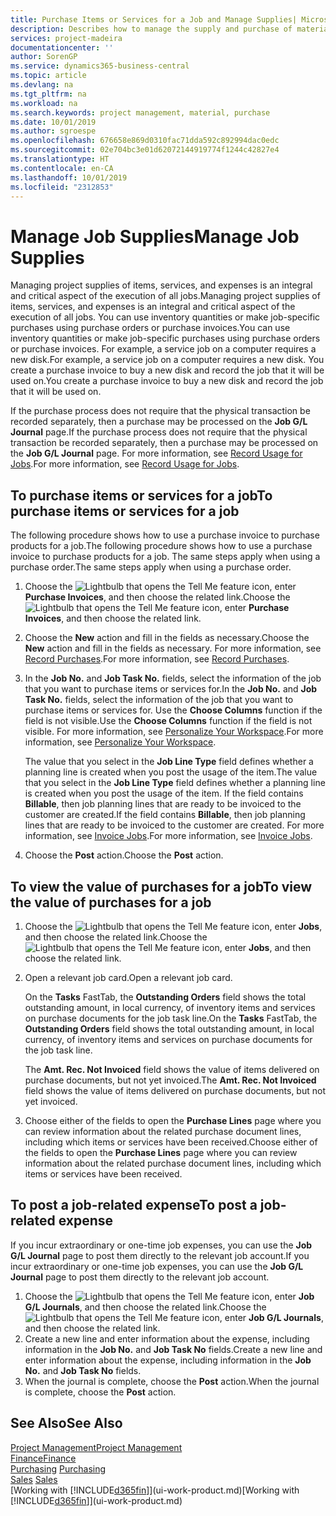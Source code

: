 ```yaml
---
title: Purchase Items or Services for a Job and Manage Supplies| Microsoft Docs
description: Describes how to manage the supply and purchase of material and services to jobs.
services: project-madeira
documentationcenter: ''
author: SorenGP
ms.service: dynamics365-business-central
ms.topic: article
ms.devlang: na
ms.tgt_pltfrm: na
ms.workload: na
ms.search.keywords: project management, material, purchase
ms.date: 10/01/2019
ms.author: sgroespe
ms.openlocfilehash: 676658e869d0310fac71dda592c892994dac0edc
ms.sourcegitcommit: 02e704bc3e01d62072144919774f1244c42827e4
ms.translationtype: HT
ms.contentlocale: en-CA
ms.lasthandoff: 10/01/2019
ms.locfileid: "2312853"
---
```

# <a name="manage-job-supplies"></a><span data-ttu-id="63c17-103">Manage Job Supplies</span><span class="sxs-lookup"><span data-stu-id="63c17-103">Manage Job Supplies</span></span>
<span data-ttu-id="63c17-104">Managing project supplies of items, services, and expenses is an integral and critical aspect of the execution of all jobs.</span><span class="sxs-lookup"><span data-stu-id="63c17-104">Managing project supplies of items, services, and expenses is an integral and critical aspect of the execution of all jobs.</span></span> <span data-ttu-id="63c17-105">You can use inventory quantities or make job-specific purchases using purchase orders or purchase invoices.</span><span class="sxs-lookup"><span data-stu-id="63c17-105">You can use inventory quantities or make job-specific purchases using purchase orders or purchase invoices.</span></span> <span data-ttu-id="63c17-106">For example, a service job on a computer requires a new disk.</span><span class="sxs-lookup"><span data-stu-id="63c17-106">For example, a service job on a computer requires a new disk.</span></span> <span data-ttu-id="63c17-107">You create a purchase invoice to buy a new disk and record the job that it will be used on.</span><span class="sxs-lookup"><span data-stu-id="63c17-107">You create a purchase invoice to buy a new disk and record the job that it will be used on.</span></span>

<span data-ttu-id="63c17-108">If the purchase process does not require that the physical transaction be recorded separately, then a purchase may be processed on the **Job G/L Journal** page.</span><span class="sxs-lookup"><span data-stu-id="63c17-108">If the purchase process does not require that the physical transaction be recorded separately, then a purchase may be processed on the **Job G/L Journal** page.</span></span> <span data-ttu-id="63c17-109">For more information, see [Record Usage for Jobs](projects-how-record-job-usage.md).</span><span class="sxs-lookup"><span data-stu-id="63c17-109">For more information, see [Record Usage for Jobs](projects-how-record-job-usage.md).</span></span>

## <a name="to-purchase-items-or-services-for-a-job"></a><span data-ttu-id="63c17-110">To purchase items or services for a job</span><span class="sxs-lookup"><span data-stu-id="63c17-110">To purchase items or services for a job</span></span>
<span data-ttu-id="63c17-111">The following procedure shows how to use a purchase invoice to purchase products for a job.</span><span class="sxs-lookup"><span data-stu-id="63c17-111">The following procedure shows how to use a purchase invoice to purchase products for a job.</span></span> <span data-ttu-id="63c17-112">The same steps apply when using a purchase order.</span><span class="sxs-lookup"><span data-stu-id="63c17-112">The same steps apply when using a purchase order.</span></span>  

1. <span data-ttu-id="63c17-113">Choose the ![Lightbulb that opens the Tell Me feature](media/ui-search/search_small.png "Tell me what you want to do") icon, enter **Purchase Invoices**, and then choose the related link.</span><span class="sxs-lookup"><span data-stu-id="63c17-113">Choose the ![Lightbulb that opens the Tell Me feature](media/ui-search/search_small.png "Tell me what you want to do") icon, enter **Purchase Invoices**, and then choose the related link.</span></span>  
2. <span data-ttu-id="63c17-114">Choose the **New** action and fill in the fields as necessary.</span><span class="sxs-lookup"><span data-stu-id="63c17-114">Choose the **New** action and fill in the fields as necessary.</span></span> <span data-ttu-id="63c17-115">For more information, see [Record Purchases](purchasing-how-record-purchases.md).</span><span class="sxs-lookup"><span data-stu-id="63c17-115">For more information, see [Record Purchases](purchasing-how-record-purchases.md).</span></span>
3. <span data-ttu-id="63c17-116">In the **Job No.** and **Job Task No.** fields, select the information of the job that you want to purchase items or services for.</span><span class="sxs-lookup"><span data-stu-id="63c17-116">In the **Job No.** and **Job Task No.** fields, select the information of the job that you want to purchase items or services for.</span></span> <span data-ttu-id="63c17-117">Use the **Choose Columns** function if the field is not visible.</span><span class="sxs-lookup"><span data-stu-id="63c17-117">Use the **Choose Columns** function if the field is not visible.</span></span> <span data-ttu-id="63c17-118">For more information, see [Personalize Your Workspace](ui-personalization-user.md).</span><span class="sxs-lookup"><span data-stu-id="63c17-118">For more information, see [Personalize Your Workspace](ui-personalization-user.md).</span></span>

    <span data-ttu-id="63c17-119">The value that you select in the **Job Line Type** field defines whether a planning line is created when you post the usage of the item.</span><span class="sxs-lookup"><span data-stu-id="63c17-119">The value that you select in the **Job Line Type** field defines whether a planning line is created when you post the usage of the item.</span></span> <span data-ttu-id="63c17-120">If the field contains **Billable**, then job planning lines that are ready to be invoiced to the customer are created.</span><span class="sxs-lookup"><span data-stu-id="63c17-120">If the field contains **Billable**, then job planning lines that are ready to be invoiced to the customer are created.</span></span> <span data-ttu-id="63c17-121">For more information, see [Invoice Jobs](projects-how-invoice-jobs.md).</span><span class="sxs-lookup"><span data-stu-id="63c17-121">For more information, see [Invoice Jobs](projects-how-invoice-jobs.md).</span></span>
4. <span data-ttu-id="63c17-122">Choose the **Post** action.</span><span class="sxs-lookup"><span data-stu-id="63c17-122">Choose the **Post** action.</span></span>

## <a name="to-view-the-value-of-purchases-for-a-job"></a><span data-ttu-id="63c17-123">To view the value of purchases for a job</span><span class="sxs-lookup"><span data-stu-id="63c17-123">To view the value of purchases for a job</span></span>
1. <span data-ttu-id="63c17-124">Choose the ![Lightbulb that opens the Tell Me feature](media/ui-search/search_small.png "Tell me what you want to do") icon, enter **Jobs**, and then choose the related link.</span><span class="sxs-lookup"><span data-stu-id="63c17-124">Choose the ![Lightbulb that opens the Tell Me feature](media/ui-search/search_small.png "Tell me what you want to do") icon, enter **Jobs**, and then choose the related link.</span></span>
2. <span data-ttu-id="63c17-125">Open a relevant job card.</span><span class="sxs-lookup"><span data-stu-id="63c17-125">Open a relevant job card.</span></span>

    <span data-ttu-id="63c17-126">On the **Tasks** FastTab, the **Outstanding Orders** field shows the total outstanding amount, in local currency, of inventory items and services on purchase documents for the job task line.</span><span class="sxs-lookup"><span data-stu-id="63c17-126">On the **Tasks** FastTab, the **Outstanding Orders** field shows the total outstanding amount, in local currency, of inventory items and services on purchase documents for the job task line.</span></span>  

    <span data-ttu-id="63c17-127">The **Amt. Rec. Not Invoiced** field shows the value of items delivered on purchase documents, but not yet invoiced.</span><span class="sxs-lookup"><span data-stu-id="63c17-127">The **Amt. Rec. Not Invoiced** field shows the value of items delivered on purchase documents, but not yet invoiced.</span></span>  
3. <span data-ttu-id="63c17-128">Choose either of the fields to open the **Purchase Lines** page where you can review information about the related purchase document lines, including which items or services have been received.</span><span class="sxs-lookup"><span data-stu-id="63c17-128">Choose either of the fields to open the **Purchase Lines** page where you can review information about the related purchase document lines, including which items or services have been received.</span></span>

## <a name="to-post-a-job-related-expense"></a><span data-ttu-id="63c17-129">To post a job-related expense</span><span class="sxs-lookup"><span data-stu-id="63c17-129">To post a job-related expense</span></span>
<span data-ttu-id="63c17-130">If you incur extraordinary or one-time job expenses, you can use the **Job G/L Journal** page to post them directly to the relevant job account.</span><span class="sxs-lookup"><span data-stu-id="63c17-130">If you incur extraordinary or one-time job expenses, you can use the **Job G/L Journal** page to post them directly to the relevant job account.</span></span>

1. <span data-ttu-id="63c17-131">Choose the ![Lightbulb that opens the Tell Me feature](media/ui-search/search_small.png "Tell me what you want to do") icon, enter **Job G/L Journals**, and then choose the related link.</span><span class="sxs-lookup"><span data-stu-id="63c17-131">Choose the ![Lightbulb that opens the Tell Me feature](media/ui-search/search_small.png "Tell me what you want to do") icon, enter **Job G/L Journals**, and then choose the related link.</span></span>  
2. <span data-ttu-id="63c17-132">Create a new line and enter information about the expense, including information in the **Job No.** and **Job Task No** fields.</span><span class="sxs-lookup"><span data-stu-id="63c17-132">Create a new line and enter information about the expense, including information in the **Job No.** and **Job Task No** fields.</span></span>  
3. <span data-ttu-id="63c17-133">When the journal is complete, choose the **Post** action.</span><span class="sxs-lookup"><span data-stu-id="63c17-133">When the journal is complete, choose the **Post** action.</span></span>

## <a name="see-also"></a><span data-ttu-id="63c17-134">See Also</span><span class="sxs-lookup"><span data-stu-id="63c17-134">See Also</span></span>
[<span data-ttu-id="63c17-135">Project Management</span><span class="sxs-lookup"><span data-stu-id="63c17-135">Project Management</span></span>](projects-manage-projects.md)  
[<span data-ttu-id="63c17-136">Finance</span><span class="sxs-lookup"><span data-stu-id="63c17-136">Finance</span></span>](finance.md)  
<span data-ttu-id="63c17-137">[Purchasing](purchasing-manage-purchasing.md)       </span><span class="sxs-lookup"><span data-stu-id="63c17-137">[Purchasing](purchasing-manage-purchasing.md)       </span></span>  
<span data-ttu-id="63c17-138">[Sales](sales-manage-sales.md)    </span><span class="sxs-lookup"><span data-stu-id="63c17-138">[Sales](sales-manage-sales.md)    </span></span>  
<span data-ttu-id="63c17-139">[Working with [!INCLUDE[d365fin](includes/d365fin_md.md)]](ui-work-product.md)</span><span class="sxs-lookup"><span data-stu-id="63c17-139">[Working with [!INCLUDE[d365fin](includes/d365fin_md.md)]](ui-work-product.md)</span></span>  
